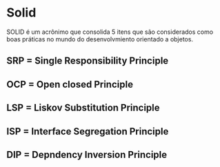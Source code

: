 # Solid
SOLID é um acrônimo que consolida 5 itens que são considerados como boas práticas no mundo do desenvolvmiento orientado a objetos.

## SRP = Single Responsibility Principle
## OCP = Open closed Principle
## LSP = Liskov Substitution Principle
## ISP = Interface Segregation Principle
## DIP = Depndency Inversion Principle
